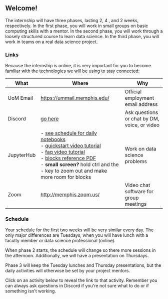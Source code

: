 ## Welcome!

The internship will have three phases, lasting 2, 4 , and 2 weeks, respectively.
In the first phase, you will work in small groups on basic computing skills with a mentor.
In the second phase, you will work through a loosely structured course to learn data science.
In the third  phase, you will work in teams on a real data science project.

### Links

Because the internship is online, it is very important for you to become familiar with the technologies we will be using to stay connected:

| What           | Where                                                                                           | Why                                                                   |
|----------------|-------------------------------------------------------------------------------------------------|-----------------------------------------------------------------------|
| UoM Email | <https://ummail.memphis.edu/>                                                                     | Official employment email address                        |
| Discord          | [go here](https://discord.com/channels/975822549793521746/975822550988910622) | Ask questions or chat by DM, voice, or video |
| JupyterHub     | - [see schedule for daily notebooks](#schedule)<br>- [quickstart video tutorial](https://youtu.be/ovCJln08mG8?vq=hd720)<br>- [faq video tutorial](video-tutorial-index.html)<br>- [blocks reference PDF](https://blogs.memphis.edu/aolney/files/2021/06/Reference.pdf)<br>- **small screen?** hold ctrl and the - key to zoom out and make more room for blocks     | Work on data science problems                  |
| Zoom           | <http://memphis.zoom.us/>                                                                         | Video chat software for group meetings                   |

### Schedule

Your schedule for the first two weeks will be very similar every day.
The only major differences are Tuesdays, when you will have lunch with a faculty member or data science professional (online).

When phase 2 starts, the schedule will change so there more sessions in the afternoon. Additionally, we will have a presentation on Thursdays.

Phase 3 will keep the Tuesday lunches and Thursday presentations, but the daily activities will otherwise be set by your project mentors.

Click on an activity below to reveal the link to that activity.
Remember you can always ask questions in Discord if you're not sure what to do or if something isn't working. 

<object data="https://calendar.google.com/calendar/embed?src=k488us0oo8c3jrpn5cdb87jnro%40group.calendar.google.com&ctz=America%2FChicago&amp;mode=AGENDA&dates=20230605%2F20230727" width="576" height="432"></object>
